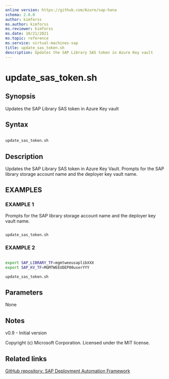 ```yaml
---
online version: https://github.com/Azure/sap-hana
schema: 2.0.0
author: kimforss
ms.author: kimforss
ms.reviewer: kimforss
ms.date: 10/21/2021
ms.topic: reference
ms.service: virtual-machines-sap
title: update_sas_token.sh
description: Updates the SAP Library SAS token in Azure Key vault
---
```


# update_sas_token.sh

## Synopsis
Updates the SAP Library SAS token in Azure Key vault

## Syntax

```bash

update_sas_token.sh
```

## Description
Updates the SAP Library SAS token in Azure Key Vault. Prompts for the SAP library storage account name and the deployer key vault name.

## EXAMPLES

### EXAMPLE 1

Prompts for the SAP library storage account name and the deployer key vault name.

```bash

update_sas_token.sh
```

### EXAMPLE 2

```bash

export SAP_LIBRARY_TF=mgmtweeusaplibXXX
export SAP_KV_TF=MGMTWEEUDEP00userYYY

update_sas_token.sh
```


## Parameters

None

## Notes
v0.9 - Initial version


Copyright (c) Microsoft Corporation.
Licensed under the MIT license.
## Related links

[GitHub repository: SAP Deployment Automation Framework](https://github.com/Azure/sap-hana)
